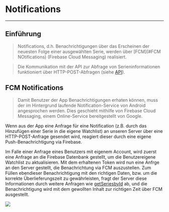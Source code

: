 # Notifications

---

## Einführung

>Notifications, d.h. Benachrichtigungen über das Erscheinen der neuesten Folge einer ausgewählten Serie, werden über [FCM](#FCM NOtifications) (Firebase Cloud Messaging) realisiert.

>Die Kommunikation mit der API zur Abfrage von Serieninformationen funktioniert über HTTP-POST-Abfragen (siehe [API](api.md#API)).

## FCM Notifications

>Damit Benutzer der App Benachrichtigungen erhaten können, muss der im Hintergrund laufende Notification-Service von Android angesprochen werden. Dies geschieht mithilfe von Firebase Cloud Messaging, einem Online-Service bereitgestellt von Google.

Wenn aus der App eine Anfrage für eine Notification (z.B. durch das Hinzufügen einer Serie in die eigene Watchlist) an unseren Server über eine HTTP-POST-Anfrage gesendet wird, reagiert dieser durch eine eigene Push-Benachrichtigung via Firebase.

Im Falle einer Anfrage eines Benutzers mit eigenem Account, wird zuerst eine Anfrage an die Firebase Datenbank gestellt, um die Benutzereigene Watchlist zu aktualisieren. Mit dem erhaltenen Token wird nun eine Anfrge an den Server gestellt, die Benachrichtung via FCM auszustellen. Zum Füllen ebendieser Benachrichtigung mit den richtigen Daten, bzw. um die korrekte Überlieferungszeit zu gewährleisten, fragt der Server diese Informationen durch weitere Anfragen wie [getSeriesbyId](API.md#getSeriesById) ab, und die Benachrichtigung wird mit dem gewollten Inhalt zur richtigen Zeit über FCM ausgestellt.


![](https://firebase.google.com/docs/cloud-messaging/images/messaging-overview.png)
